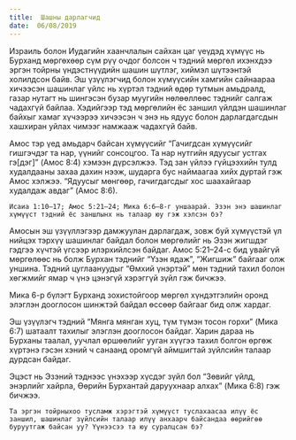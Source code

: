 ```yaml
---
title:  Шашны дарлагчид
date:  06/08/2019
---
```


Израиль болон Иудагийн хаанчлалын сайхан цаг үеүдэд хүмүүс нь Бурханд мөргөхөөр сүм рүү очдог болсон ч тэдний мөргөл ихэнхдээ эргэн тойрны үндэстнүүдийн шашин шүтлэг, хиймэл шүтээнтэй холилдсон байв. Эш үзүүлэгчид болон хүмүүсийн хамгийн сайнаараа хичээсэн шашинлаг үйлс нь хүртэл тэдний өдөр тутмын амьдралд, газар нутагт нь шингэсэн бузар муугийн нөлөөллөөс тэднийг салгаж чадахгүй байлаа. Хэдийгээр тэд мөргөлийн ёс заншил үйлдэн шашинлаг байхыг хамаг хүчээрээ хичээсэн ч энэ нь ядуус болон дарлагдагсдын хашхиран уйлах чимээг намжааж чадахгүй байв.

Амос тэр үед амьдарч байсан хүмүүсийг “Гачигдсан хүмүүсийг гишгэчдэг та нар, үүнийг сонсоцгоо. Та нар нутгийн ядуусыг устгах гэ[дэг]” (Aмос 8:4) хэмээн дүрсэлжээ. Тэд зан үйлээ гүйцээхийн тулд худалдааны захаа дахин нээж, шударга бус наймаагаа хийх дуртай гэж Амос хэлжээ. “Ядуусыг мөнгөөр, гачигдагсдыг хос шаахайгаар худалдаж авдаг” (Aмос 8:6).

`Исаиа 1:10–17; Aмос 5:21–24; Мика 6:6–8-г уншаарай. Эзэн энэ шашинлаг хүмүүст тэдний ёс заншлынх нь талаар юу гэж хэлсэн бэ?`

Амосын эш үзүүллэгээр дамжуулан дарлагдаж, зовж буй хүмүүстэй үл нийцэх тэрхүү шашинлаг байдал болон мөргөлийг нь Эзэн  жигшдэг гэдгээ хүчтэй үгсээр илэрхийлсэн байдаг. Aмос 5:21–24-с бид увайгүй мөргөлөөс нь болж Бурхан тэднийг “Үзэн ядаж”, “Жигшиж” байгааг олж уншина. Тэдний цуглаануудыг “Өмхий үнэртэй” мөн тэдний тахил болон хөгжмийг ямар ч үнэ цэнэгүй хэрэггүй зүйл гэж бичжээ.

Мика 6-р бүлэгт Бурханд зохистойгоор мөргөл хүндэтгэлийн оронд элэглэн дооглосон шинжтэй байдал өссөөр байгааг бид олж хардаг.

Эш үзүүлэгч тэдний “Мянга мянган хуц, түм түмэн тосон горхи” (Mика 6:7) шатаалт тахилыг элэглэн дооглосон байдаг. Харин дараа нь Бурханы таалал, уучлал өршөөлийг ууган хүүгээ тахил болгон өргөж хүртэнэ гэсэн хэний ч санаанд оромгүй аймшигтай зүйлсийн талаар дурдсан байдаг.

Эцэст нь Эзэний тэднээс үнэхээр хүсдэг зүйл бол “Зөвийг үйлд, энэрлийг хайрла, Өөрийн Бурхантай даруухнаар алхах” (Mика 6:8) гэж бичжээ.

`Та эргэн тойрныхоо тусламж хэрэгтэй хүмүүст туслахаасаа илүү ёс заншил, шашинлаг зүйлсийн талаар илүү анхаарч байсандаа өөрийгөө буруутгаж байсан уу? Үүнээсээ та юу суралцсан бэ?`